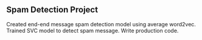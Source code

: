 ## Spam Detection Project
Created end-end message spam detection model using average word2vec. Trained SVC model to detect spam message. Write production code.
